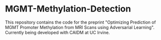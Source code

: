 # MGMT-Methylation-Detection
This repository contains the code for the preprint "Optimizing Prediction of MGMT Promoter Methylation from MRI Scans using Adversarial Learning". Currently being developed with CAIDM at UC Irvine.
